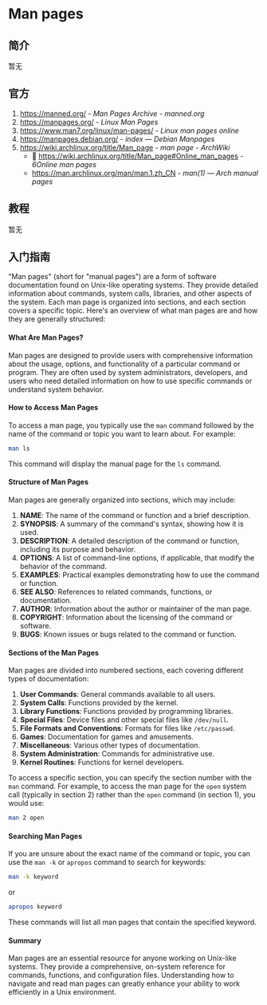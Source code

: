 # Man pages

## 简介

暂无

## 官方

1. https://manned.org/ - *Man Pages Archive - manned.org*
2. https://manpages.org/ - *Linux Man Pages*
3. https://www.man7.org/linux/man-pages/ - *Linux man pages online*
4. https://manpages.debian.org/ - *index — Debian Manpages*
5. https://wiki.archlinux.org/title/Man_page - *man page - ArchWiki*
    - 👏 https://wiki.archlinux.org/title/Man_page#Online_man_pages - *6Online man pages*
    - https://man.archlinux.org/man/man.1.zh_CN - *man(1) — Arch manual pages*

## 教程

暂无

## 入门指南

"Man pages" (short for "manual pages") are a form of software documentation found on Unix-like operating systems. They provide detailed information about commands, system calls, libraries, and other aspects of the system. Each man page is organized into sections, and each section covers a specific topic. Here's an overview of what man pages are and how they are generally structured:

#### What Are Man Pages?

Man pages are designed to provide users with comprehensive information about the usage, options, and functionality of a particular command or program. They are often used by system administrators, developers, and users who need detailed information on how to use specific commands or understand system behavior.

#### How to Access Man Pages

To access a man page, you typically use the `man` command followed by the name of the command or topic you want to learn about. For example:

```bash
man ls
```

This command will display the manual page for the `ls` command.

#### Structure of Man Pages

Man pages are generally organized into sections, which may include:

1. **NAME**: The name of the command or function and a brief description.
2. **SYNOPSIS**: A summary of the command's syntax, showing how it is used.
3. **DESCRIPTION**: A detailed description of the command or function, including its purpose and behavior.
4. **OPTIONS**: A list of command-line options, if applicable, that modify the behavior of the command.
5. **EXAMPLES**: Practical examples demonstrating how to use the command or function.
6. **SEE ALSO**: References to related commands, functions, or documentation.
7. **AUTHOR**: Information about the author or maintainer of the man page.
8. **COPYRIGHT**: Information about the licensing of the command or software.
9. **BUGS**: Known issues or bugs related to the command or function.

#### Sections of the Man Pages

Man pages are divided into numbered sections, each covering different types of documentation:

1. **User Commands**: General commands available to all users.
2. **System Calls**: Functions provided by the kernel.
3. **Library Functions**: Functions provided by programming libraries.
4. **Special Files**: Device files and other special files like `/dev/null`.
5. **File Formats and Conventions**: Formats for files like `/etc/passwd`.
6. **Games**: Documentation for games and amusements.
7. **Miscellaneous**: Various other types of documentation.
8. **System Administration**: Commands for administrative use.
9. **Kernel Routines**: Functions for kernel developers.

To access a specific section, you can specify the section number with the `man` command. For example, to access the man page for the `open` system call (typically in section 2) rather than the `open` command (in section 1), you would use:

```bash
man 2 open
```

#### Searching Man Pages

If you are unsure about the exact name of the command or topic, you can use the `man -k` or `apropos` command to search for keywords:

```bash
man -k keyword
```

or

```bash
apropos keyword
```

These commands will list all man pages that contain the specified keyword.

#### Summary

Man pages are an essential resource for anyone working on Unix-like systems. They provide a comprehensive, on-system reference for commands, functions, and configuration files. Understanding how to navigate and read man pages can greatly enhance your ability to work efficiently in a Unix environment.
